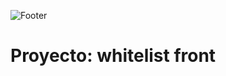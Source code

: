 ![Footer](https://user-images.githubusercontent.com/75450615/175360883-72efe4c4-1f14-4b11-9a7c-55937563cffa.png)

# Proyecto: whitelist front
